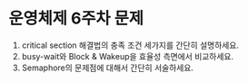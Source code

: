 # 운영체제 6주차 문제

1. critical section 해결법의 충족 조건 세가지를 간단히 설명하세요.
2. busy-wait와 Block & Wakeup을 효율성 측면에서 비교하세요.
3. Semaphore의 문제점에 대해서 간단히 서술하세요.

